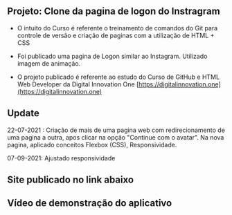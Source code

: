 ## Projeto: Clone da pagina de logon do Instragram

- O intuito do Curso é referente o treinamento de comandos do Git para controle de versão e criação de paginas com a utilização de HTML + CSS 

- Foi publicado uma pagina de Logon similar ao Instagram. Utilizado imagem de animação.

- O projeto publicado é referente ao estudo do Curso de GitHub e HTML Web Developer da Digital Innovation One [https://digitalinnovation.one](https://digitalinnovation.one)

## Update
22-07-2021 : Criação de mais de uma pagina web com redirecionamento de uma pagina a outra, apos clicar na opção "Continue com o avatar". Na nova pagina, aplicado conceitos Flexbox (CSS), Responsividade.

07-09-2021: Ajustado responsividade

## Site publicado no link abaixo
  []()

## Vídeo de demonstração do aplicativo

<p align="center">
   <img src=""/>
</p>

